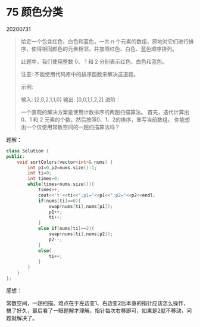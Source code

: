 # 75 颜色分类

20200731

> 给定一个包含红色、白色和蓝色，一共 n 个元素的数组，原地对它们进行排序，使得相同颜色的元素相邻，并按照红色、白色、蓝色顺序排列。
>
> 此题中，我们使用整数 0、 1 和 2 分别表示红色、白色和蓝色。
>
> 注意:
> 不能使用代码库中的排序函数来解决这道题。
>   
>   示例:
>    
>   输入: [2,0,2,1,1,0]
>   输出: [0,0,1,1,2,2]
> 进阶：
>   
>   一个直观的解决方案是使用计数排序的两趟扫描算法。
>   首先，迭代计算出0、1 和 2 元素的个数，然后按照0、1、2的排序，重写当前数组。
> 你能想出一个仅使用常数空间的一趟扫描算法吗？

题解：

```C++
class Solution {
public:
    void sortColors(vector<int>& nums) {
        int p1=0,p2=nums.size()-1;
        int ti=0;
        int times=0;
        while(times<nums.size()){
            times++;
            cout<<'t'<<ti<<";p1="<<p1<<";p2="<<p2<<endl;
            if(nums[ti]==0){
                swap(nums[ti],nums[p1]);
                p1++;
                ti++;
            }
            else if(nums[ti]==2){
                swap(nums[ti],nums[p2]);
                p2--;
            }
            else{
                ti++;
            }
        }
    }
};
```

感想：

常数空间，一趟扫描。难点在于左边变1、右边变2后本身的指针应该怎么操作，搞了好久，最后看了一眼题解才理解，指针每次右移即可，如果是2就不移动，问题就解决了。